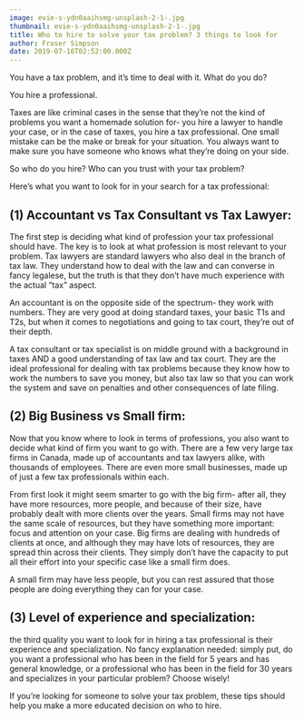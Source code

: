 ```yaml
---
image: evie-s-ydn0aaihsmg-unsplash-2-1-.jpg
thumbnail: evie-s-ydn0aaihsmg-unsplash-2-1-.jpg
title: Who to hire to solve your tax problem? 3 things to look for
author: Fraser Simpson
date: 2019-07-16T02:52:00.000Z
---
```

You have a tax problem, and it’s time to deal with it. What do you do?

You hire a professional.

Taxes are like criminal cases in the sense that they’re not the kind of problems you want a homemade solution for- you hire a lawyer to handle your case, or in the case of taxes, you hire a tax professional. One small mistake can be the make or break for your situation. You always want to make sure you have someone who knows what they’re doing on your side.

So who do you hire? Who can you trust with your tax problem?

Here’s what you want to look for in your search for a tax professional:

## (1) Accountant vs Tax Consultant vs Tax Lawyer:

The first step is deciding what kind of profession your tax professional should have. The key is to look at what profession is most relevant to your problem. Tax lawyers are standard lawyers who also deal in the branch of tax law. They understand how to deal with the law and can converse in fancy legalese, but the truth is that they don’t have much experience with the actual “tax” aspect.

An accountant is on the opposite side of the spectrum- they work with numbers. They are very good at doing standard taxes, your basic T1s and T2s, but when it comes to negotiations and going to tax court, they’re out of their depth.

A tax consultant or tax specialist is on middle ground with a background in taxes AND a good understanding of tax law and tax court. They are the ideal professional for dealing with tax problems because they know how to work the numbers to save you money, but also tax law so that you can work the system and save on penalties and other consequences of late filing.

## (2) Big Business vs Small firm:

Now that you know where to look in terms of professions, you also want to decide what kind of firm you want to go with. There are a few very large tax firms in Canada, made up of accountants and tax lawyers alike, with thousands of employees. There are even more small businesses, made up of just a few tax professionals within each.

From first look it might seem smarter to go with the big firm- after all, they have more resources, more people, and because of their size, have probably dealt with more clients over the years. Small firms may not have the same scale of resources, but they have something more important: focus and attention on your case. Big firms are dealing with hundreds of clients at once, and although they may have lots of resources, they are spread thin across their clients. They simply don’t have the capacity to put all their effort into your specific case like a small firm does.

A small firm may have less people, but you can rest assured that those people are doing everything they can for your case.

## (3) Level of experience and specialization:

the third quality you want to look for in hiring a tax professional is their experience and specialization. No fancy explanation needed: simply put, do you want a professional who has been in the field for 5 years and has general knowledge, or a professional who has been in the field for 30 years and specializes in your particular problem? Choose wisely!

If you’re looking for someone to solve your tax problem, these tips should help you make a more educated decision on who to hire.